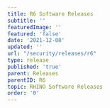 ```yaml
---
title: R6 Software Releases
subtitle: ''
featuredImage: ''
featured: 'false'
date: '2021-12-08'
updated: ''
url: "/security/releases/r6"
type: release
published: 'true'
parent: Releases
parentID: R6
topic: RHINO Software Releases
order: '0'
---
```


